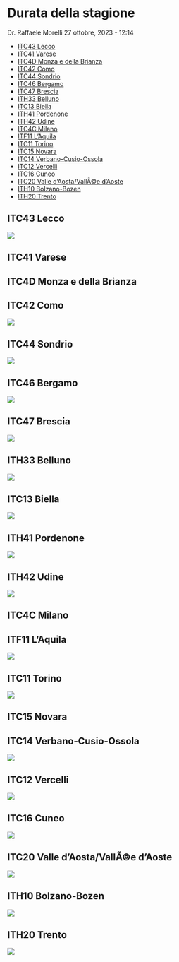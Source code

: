 Durata della stagione
================
Dr. Raffaele Morelli
27 ottobre, 2023 - 12:14

- [ITC43 Lecco](#itc43-lecco)
- [ITC41 Varese](#itc41-varese)
- [ITC4D Monza e della Brianza](#itc4d-monza-e-della-brianza)
- [ITC42 Como](#itc42-como)
- [ITC44 Sondrio](#itc44-sondrio)
- [ITC46 Bergamo](#itc46-bergamo)
- [ITC47 Brescia](#itc47-brescia)
- [ITH33 Belluno](#ith33-belluno)
- [ITC13 Biella](#itc13-biella)
- [ITH41 Pordenone](#ith41-pordenone)
- [ITH42 Udine](#ith42-udine)
- [ITC4C Milano](#itc4c-milano)
- [ITF11 L’Aquila](#itf11-laquila)
- [ITC11 Torino](#itc11-torino)
- [ITC15 Novara](#itc15-novara)
- [ITC14 Verbano-Cusio-Ossola](#itc14-verbano-cusio-ossola)
- [ITC12 Vercelli](#itc12-vercelli)
- [ITC16 Cuneo](#itc16-cuneo)
- [ITC20 Valle d’Aosta/VallÃ©e
  d’Aoste](#itc20-valle-daostavallãe-daoste)
- [ITH10 Bolzano-Bozen](#ith10-bolzano-bozen)
- [ITH20 Trento](#ith20-trento)

## ITC43 Lecco

![](durata_stagione_files/figure-gfm/analisi-1.png)<!-- -->

## ITC41 Varese

## ITC4D Monza e della Brianza

## ITC42 Como

![](durata_stagione_files/figure-gfm/analisi-2.png)<!-- -->

## ITC44 Sondrio

![](durata_stagione_files/figure-gfm/analisi-3.png)<!-- -->

## ITC46 Bergamo

![](durata_stagione_files/figure-gfm/analisi-4.png)<!-- -->

## ITC47 Brescia

![](durata_stagione_files/figure-gfm/analisi-5.png)<!-- -->

## ITH33 Belluno

![](durata_stagione_files/figure-gfm/analisi-6.png)<!-- -->

## ITC13 Biella

![](durata_stagione_files/figure-gfm/analisi-7.png)<!-- -->

## ITH41 Pordenone

![](durata_stagione_files/figure-gfm/analisi-8.png)<!-- -->

## ITH42 Udine

![](durata_stagione_files/figure-gfm/analisi-9.png)<!-- -->

## ITC4C Milano

## ITF11 L’Aquila

![](durata_stagione_files/figure-gfm/analisi-10.png)<!-- -->

## ITC11 Torino

![](durata_stagione_files/figure-gfm/analisi-11.png)<!-- -->

## ITC15 Novara

## ITC14 Verbano-Cusio-Ossola

![](durata_stagione_files/figure-gfm/analisi-12.png)<!-- -->

## ITC12 Vercelli

![](durata_stagione_files/figure-gfm/analisi-13.png)<!-- -->

## ITC16 Cuneo

![](durata_stagione_files/figure-gfm/analisi-14.png)<!-- -->

## ITC20 Valle d’Aosta/VallÃ©e d’Aoste

![](durata_stagione_files/figure-gfm/analisi-15.png)<!-- -->

## ITH10 Bolzano-Bozen

![](durata_stagione_files/figure-gfm/analisi-16.png)<!-- -->

## ITH20 Trento

![](durata_stagione_files/figure-gfm/analisi-17.png)<!-- -->
